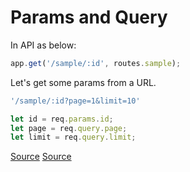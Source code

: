 # Params and Query

In API as below:

```js
app.get('/sample/:id', routes.sample);
```

Let's get some params from a URL.

```sh
'/sample/:id?page=1&limit=10'
```

```js
let id = req.params.id;
let page = req.query.page;
let limit = req.query.limit;
```

[Source](https://expressjs.com/en/api.html)
[Source](https://stackoverflow.com/questions/6912584/how-to-get-get-query-string-variables-in-express-js-on-node-js)
